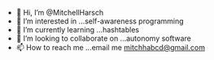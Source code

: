 - 👋 Hi, I’m @MitchellHarsch
- 👀 I’m interested in ...self-awareness programming
- 🌱 I’m currently learning ...hashtables
- 💞️ I’m looking to collaborate on ...autonomy software
- 📫 How to reach me ...email me mitchhabcd@gmail.com

<!---
MitchellHarsch/MitchellHarsch is a ✨ special ✨ repository because its `README.md` (this file) appears on your GitHub profile.
You can click the Preview link to take a look at your changes.
--->

